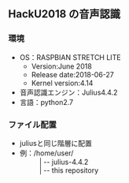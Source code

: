 ## HackU2018 の音声認識

### 環境
* OS：RASPBIAN STRETCH LITE
  * Version:June 2018
  * Release date:2018-06-27
  * Kernel version:4.14
* 音声認識エンジン：Julius4.4.2
* 言語：python2.7

### ファイル配置

* juliusと同じ階層に配置
* 例：/home/user/  
&nbsp;&nbsp;&nbsp;&nbsp;&nbsp;&nbsp;&nbsp;&nbsp;&nbsp;&nbsp;| -- julius-4.4.2  
&nbsp;&nbsp;&nbsp;&nbsp;&nbsp;&nbsp;&nbsp;&nbsp;&nbsp;&nbsp;| -- this repository  
